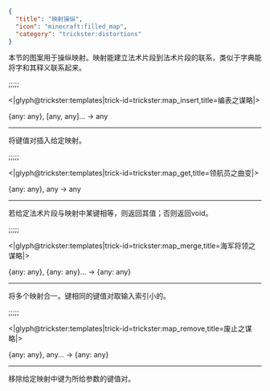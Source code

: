 ```json
{
  "title": "映射操纵",
  "icon": "minecraft:filled_map",
  "category": "trickster:distortions"
}
```

本节的图案用于操纵映射。映射能建立法术片段到法术片段的联系，类似于字典能将字和其释义联系起来。


;;;;;

<|glyph@trickster:templates|trick-id=trickster:map_insert,title=编表之谋略|>

{any: any}, [any, any]... -> any

---

将键值对插入给定映射。

;;;;;

<|glyph@trickster:templates|trick-id=trickster:map_get,title=领航员之曲变|>

{any: any}, any -> any

---

若给定法术片段与映射中某键相等，则返回其值；否则返回void。

;;;;;

<|glyph@trickster:templates|trick-id=trickster:map_merge,title=海军将领之谋略|>

{any: any}, {any: any}... -> {any: any}

---

将多个映射合一。键相同的键值对取输入索引小的。

;;;;;

<|glyph@trickster:templates|trick-id=trickster:map_remove,title=废止之谋略|>

{any: any}, any... -> {any: any}

---

移除给定映射中键为所给参数的键值对。
